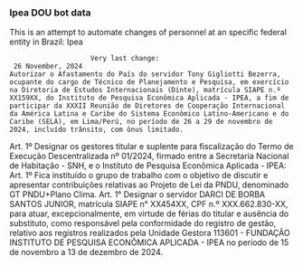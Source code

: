  ### Ipea DOU bot data
 This is an attempt to automate changes of personnel at an specific federal entity in Brazil: Ipea
 
                        Very last change: 
 	 26 November, 2024
	Autorizar o Afastamento do País do servidor Tony Gigliotti Bezerra, ocupante do cargo de Técnico de Planejamento e Pesquisa, em exercício na Diretoria de Estudos Internacionais (Dinte), matrícula SIAPE n.º XX159XX, do Instituto de Pesquisa Econômica Aplicada - IPEA, a fim de participar da XXXII Reunião de Diretores de Cooperação Internacional da América Latina e Caribe do Sistema Econômico Latino-Americano e do Caribe (SELA), em Lima/Perú, no período de 26 a 29 de novembro de 2024, incluído trânsito, com ônus limitado.
Art. 1º Designar os gestores titular e suplente para fiscalização do Termo de Execução Descentralizada nº 01/2024, firmado entre a Secretaria Nacional de Habitação - SNH, e o Instituto de Pesquisa Econômica Aplicada - IPEA:
Art. 1º Fica instituído o grupo de trabalho com o objetivo de discutir e apresentar contribuições relativas ao Projeto de Lei da PNDU, denominado GT PNDU+Plano Clima.
Art. 1° Designar o servidor DARCI DE BORBA SANTOS JUNIOR, matrícula SIAPE n° XX454XX, CPF n.º XXX.662.830-XX, para atuar, excepcionalmente, em virtude de férias do titular e ausência do substituto, como responsável pela conformidade do registro de gestão, relativo aos registros realizados pela Unidade Gestora 113601 - FUNDAÇÃO INSTITUTO DE PESQUISA ECONÔMICA APLICADA - IPEA no período de 15 de novembro a 13 de dezembro de 2024.
